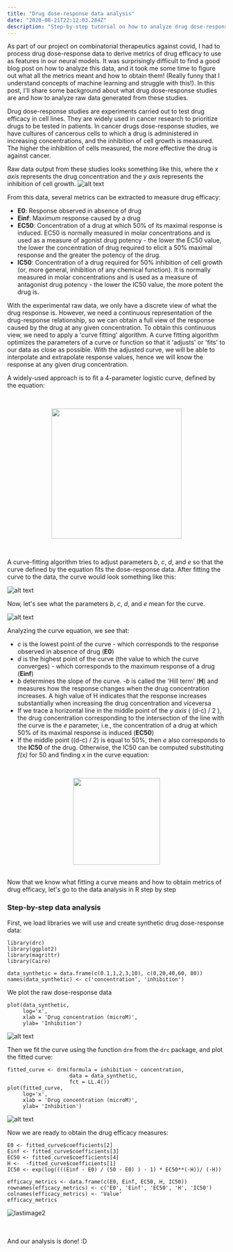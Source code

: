 ```yaml
---
title: "Drug dose-response data analysis"
date: "2020-08-21T22:12:03.284Z"
description: "Step-by-step tutorial on how to analyze drug dose-response data and derive key measures of drug efficacy: IC50, EC50, Einf, E0. As a bonus, really understand what the famous 'curve fitting' expression means"
---
```


As part of our project on combinatorial therapeutics against covid, I had to process drug dose-response data to derive metrics of drug efficacy to use as features in our neural models. It was surprisingly difficult to find a good blog post on how to analyze this data, and it took me some time to figure out what all the metrics meant and how to obtain them! (Really funny that I understand concepts of machine learning and struggle with this!). In this post, I'll share some background about what drug dose-response studies are and how to analyze raw data generated from these studies.

Drug dose-response studies are experiments carried out to test drug efficacy in cell lines. They are widely used in cancer research to prioritize drugs to be tested in patients. In cancer drugs dose-response studies, we have cultures of cancerous cells to which a drug is administered in increasing concentrations, and the inhibition of cell growth is measured. The higher the inhibition of cells measured, the more effective the drug is against cancer.

Raw data output from these studies looks something like this, where the *x axis* represents the drug concentration and the *y axis* represents the inhibition of cell growth.
![alt text](images/image_scatter_dose_response.png "Figure scater plot dose-response")
 
From this data, several metrics can be extracted to measure drug efficacy:

- **E0**: Response observed in absence of drug
- **Einf**: Maximum response caused by a drug
- **EC50**: Concentration of a drug at which 50% of its maximal response is induced. EC50 is normally measured in molar concentrations and is used as a measure of agonist drug potency - the lower the EC50 value, the lower the concentration of drug required to elicit a 50% maximal response and the greater the potency of the drug.
- **IC50**: Concentration of a drug required for 50% inhibition of cell growth (or, more general, inhibition of any chemical function). It is normally measured in molar concentrations and is used as a measure of antagonist drug potency - the lower the IC50 value, the more potent the drug is. 

With the experimental raw data, we only have a discrete view of what the drug response is. However, we need a continuous representation of the drug-response relationship, so we can obtain a full view of the response caused by the drug at any given concentration. To obtain this continuous view, we need to apply a 'curve fitting' algorithm. A curve fitting algorithm optimizes the parameters of a curve or function so that it 'adjusts' or 'fits' to our data as close as possible. With the adjusted curve, we will be able to interpolate and extrapolate response values, hence we will know the response at any given drug concentration.

A widely-used approach is to fit a 4-parameter logistic curve, defined by the equation:

<br>
<p align="center">
<img width="300" src="https://render.githubusercontent.com/render/math?math=f(x) = c %2B \frac{d-c}{1 %2B exp^{b(log(x) - log(e))}}">
</p>
<br>

A curve-fitting algorithm tries to adjust parameters *b*, *c*, *d*, and *e* so that the curve defined by the equation fits the dose-response data. After fitting the curve to the data, the curve would look something like this: 

![alt text](images/image_fitted_dose_response.png "Figure fitted dose-response curve")

Now, let's see what the parameters *b*, *c*, *d*, and *e* mean for the curve. 

![alt text](images/image_fitted_dose_response_labels_.png "Figure fitted dose-response curve with labels")

Analyzing the curve equation, we see that:
- *c* is the lowest point of the curve - which corresponds to the response observed in absence of drug (**E0**)
- *d* is the highest point of the curve (the value to which the curve converges) - which corresponds to the maximum response of a drug (**Einf**)
- *b* determines the slope of the curve. *-b* is called the 'Hill term' (**H**) and measures how the response changes when the drug concentration increases. A high value of H indicates that the response increases substantially when increasing the drug concentration and viceversa
- If we trace a horizontal line in the middle point of the *y axis* ( (d-c) / 2 ), the drug concentration corresponding to the intersection of the line with the curve is the *e* parameter, i.e., the concentration of a drug at which 50% of its maximal response is induced (**EC50**)
- If the middle point ((d-c) / 2) is equal to 50%, then *e* also corresponds to the **IC50** of the drug. Otherwise, the IC50 can be computed substituting *f(x)* for 50 and finding *x* in the curve equation:

<br>
<p align="center">
<img width="200" src="https://render.githubusercontent.com/render/math?math=x = exp^{\frac{e^{b}}{b} log \left( \frac{d - c}{50 - c} -1 \right)  }"/>
</p>
<br>
Now that we know what fitting a curve means and how to obtain metrics of drug efficacy, let's go to the data analysis in R step by step

### Step-by-step data analysis

 First, we load libraries we will use and create synthetic drug dose-response data:
 
```
library(drc)
library(ggplot2)
library(magrittr)
library(Cairo)

data_synthetic = data.frame(c(0.1,1,2,3,10), c(0,20,40,60, 80))
names(data_synthetic) <- c('concentration', 'inhibition')
```

We plot the raw dose-response data
```
plot(data_synthetic, 
     log='x', 
     xlab = 'Drug concentration (microM)', 
     ylab= 'Inhibition') 
```

![alt text](images/image_scatter_dose_response.png "Figure scater plot dose-response")

Then we fit the curve using the function `drm` from the `drc` package, and plot the fitted curve:

```
fitted_curve <- drm(formula = inhibition ~ concentration,
                    data = data_synthetic,
                    fct = LL.4())
plot(fitted_curve, 
     log='x', 
     xlab = 'Drug concentration (microM)', 
     ylab= 'Inhibition')
```
![alt text](images/image_fitted_dose_response.png "Figure fitted dose-response curve")

Now we are ready to obtain the drug efficacy measures:
```
E0 <- fitted_curve$coefficients[2]
Einf <- fitted_curve$coefficients[3]
EC50 <- fitted_curve$coefficients[4]
H <-  -fitted_curve$coefficients[1]
IC50 <- exp(log((((Einf - E0) / (50 - E0) ) - 1) * EC50**(-H))/ (-H))

efficacy_metrics <- data.frame(c(E0, Einf, EC50, H, IC50))
rownames(efficacy_metrics) <- c('E0', 'Einf', 'EC50', 'H', 'IC50')
colnames(efficacy_metrics) <- 'Value'
efficacy_metrics
```

![lastimage2](images/efficacy_metrics.png "Figure efficacy metrics")

<br>
<br>
And our analysis is done! :D
<br>
<br>






